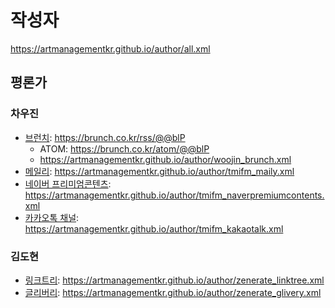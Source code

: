 # 작성자
https://artmanagementkr.github.io/author/all.xml

## 평론가

### 차우진
- [브런치](https://brunch.co.kr/@woojin): https://brunch.co.kr/rss/@@blP
  - ATOM: https://brunch.co.kr/atom/@@blP
  - https://artmanagementkr.github.io/author/woojin_brunch.xml
- [메일리](https://maily.so/draft.briefing): https://artmanagementkr.github.io/author/tmifm_maily.xml
- [네이버 프리미엄콘텐츠](https://contents.premium.naver.com/tmifm/labs): https://artmanagementkr.github.io/author/tmifm_naverpremiumcontents.xml
- [카카오톡 채널](https://pf.kakao.com/_nuEns): https://artmanagementkr.github.io/author/tmifm_kakaotalk.xml

### 김도현
- [링크트리](https://linktr.ee/Re_nez0): https://artmanagementkr.github.io/author/zenerate_linktree.xml
- [글리버리](https://zenerate.glivery.co.kr/): https://artmanagementkr.github.io/author/zenerate_glivery.xml

